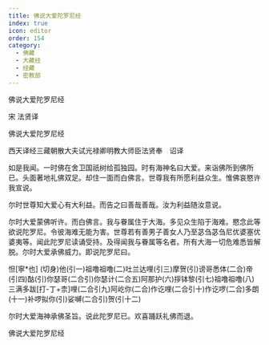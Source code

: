 ```yaml
---
title: 佛说大爱陀罗尼经
index: true
icon: editor
order: 154
category:
  - 佛藏
  - 大藏经
  - 经藏
  - 密教部
---
```


  佛说大爱陀罗尼经  

宋 法贤译  

佛说大爱陀罗尼经  

西天译经三藏朝散大夫试光禄卿明教大师臣法贤奉　诏译  

如是我闻。一时佛在舍卫国祇树给孤独园。时有海神名曰大爱。来诣佛所到佛所已。头面著地礼佛双足。却住一面而白佛言。世尊我有所愿利益众生。惟佛哀愍许我宣说。  

尔时世尊知大爱心有大利益。而告之曰善哉善哉。汝为利益随汝意说。  

尔时大爱蒙佛听许。而白佛言。我与眷属住于大海。多见众生陷于海难。愍念此等欲说陀罗尼。令彼海难无能为害。世尊若有善男子善女人乃至苾刍苾刍尼优婆塞优婆夷等。闻此陀罗尼读诵受持。及得闻我与眷属等名者。所有大海一切危难悉皆解脱。尔时大爱承佛威力。即说陀罗尼曰。  

怛[寧*也] (切身)他(引一)祖噜祖噜(二)吐兰达哩(引三)摩贺(引)谤哥悉体(二合)帝(引四)酤(引)你瑟哥(二合引)你瑟计(二合五)阿那护(六)拶钵黎(引七)祖噜祖噜(八)三满多跋[打-丁+柰]哩(二合引九)阿屹你(二合)作讫哩(二合引十)作讫啰(二合)多朗(十一)补啰拟你(引)娑嚩(二合引)贺(引十二)  

尔时大爱海神承佛圣旨。说此陀罗尼已。欢喜踊跃礼佛而退。  

佛说大爱陀罗尼经  
